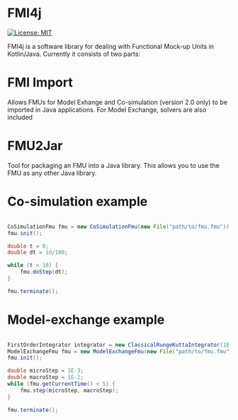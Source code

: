 # FMI4j #

[![License: MIT](https://img.shields.io/badge/License-MIT-yellow.svg)](https://opensource.org/licenses/MIT)

FMI4j is a software library for dealing with Functional Mock-up Units in Kotlin/Java.
Currently it consists of two parts:

# FMI Import

Allows FMUs for Model Exhange and Co-simulation (version 2.0 only) to be imported in Java applications.
For Model Exchange, solvers are also included


# FMU2Jar

Tool for packaging an FMU into a Java library. This allows you to use the FMU as any other Java library. 


# Co-simulation example

```java

CoSimulationFmu fmu = new CoSimulationFmu(new File("path/to/fmu.fmu"));
fmu.init();

double t = 0;
double dt = 1d/100;

while (t < 10) {
    fmu.doStep(dt);
}

fmu.terminate();

```


# Model-exchange example

```java

FirstOrderIntegrator integrator = new ClassicalRungeKuttaIntegrator(1E-3);
ModelExchangeFmu fmu = new ModelExchangeFmu(new File("path/to/fmu.fmu"), integrator);
fmu.init();

double microStep = 1E-3;
double macroStep = 1E-2;
while (fmu.getCurrentTime() < 5) {
    fmu.step(microStep, macroStep);
}

fmu.terminate();

```